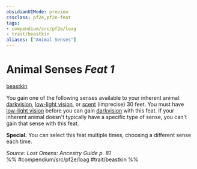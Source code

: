 ```yaml
---
obsidianUIMode: preview
cssclass: pf2e,pf2e-feat
tags:
- compendium/src/pf2e/loag
- trait/beastkin
aliases: ["Animal Senses"]
---
```

# Animal Senses  *Feat 1*  
[beastkin](../../rules/traits/beastkin-loag.md)  


You gain one of the following senses available to your inherent animal: [darkvision](../../rules/abilities/darkvision.md), [low-light vision](../../rules/abilities/low-light-vision.md), or [scent](../../rules/abilities/scent.md) (imprecise) 30 feet. You must have [low-light vision](../../rules/abilities/low-light-vision.md) before you can gain [darkvision](../../rules/abilities/darkvision.md) with this feat. If your inherent animal doesn't typically have a specific type of sense, you can't gain that sense with this feat.

**Special.** You can select this feat multiple times, choosing a different sense each time.

*Source: Lost Omens: Ancestry Guide p. 81*  
%% #compendium/src/pf2e/loag #trait/beastkin %%
